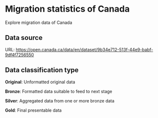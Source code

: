 # Migration statistics of Canada 
Explore migration data of Canada

## Data source
URL: https://open.canada.ca/data/en/dataset/9b34e712-513f-44e9-babf-9df4f7256550

## Data classification type

**Original**: Unformatted original data

**Bronze**: Formatted data suitable to feed to next stage

**Silver**: Aggregated data from one or more bronze data

**Gold**: Final presentable data